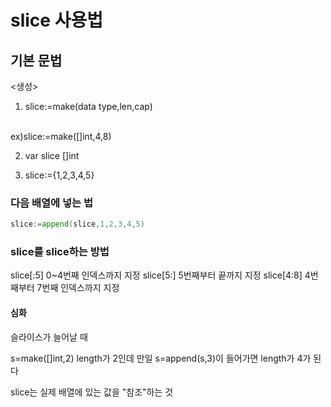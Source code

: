 # slice 사용법

## 기본 문법
<생성><br>
1. slice:=make(data type,len,cap)
<br>
ex)slice:=make([]int,4,8)

2. var slice []int

3. slice:={1,2,3,4,5}

### 다음 배열에 넣는 법

```go
slice:=append(slice,1,2,3,4,5)
```
### slice를 slice하는 방법

slice[:5] 0~4번째 인덱스까지 지정
slice[5:] 5번째부터 끝까지 지정
slice[4:8] 4번째부터 7번째 인덱스까지 지정

#### 심화

슬라이스가 늘어날 때

s=make([]int,2)
length가 2인데 만일
s=append(s,3)이 들어가면 length가 4가 된다

slice는 실제 배열에 있는 값을 "참조"하는 것
